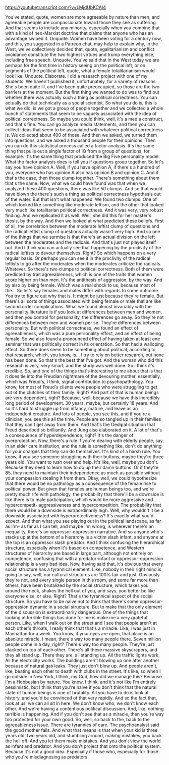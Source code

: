 https://youtubetranscript.com/?v=LMjdUbKCAI4

 You've stated, quote, women are more agreeable by nature than men, and agreeable people are compassionate toward those they see as suffering. And that seems to include any minority, especially when you combine that with a kind of neo-Marxist doctrine that claims that anyone who has an advantage swiped it. Unquote. Women have been voting for a century now, and this, you suggested in a Patreon chat, may help to explain why, in the West, we've collectively decided that, quote, egalitarianism and conflict avoidance constitute the two highest virtues and trump everything else, including free speech. Unquote. You've said that in the West today we are perhaps for the first time in history seeing on the political left, or on segments of the political left, quote, what a female totalitarianism would look like. Unquote. Elaborate. I did a research project with one of my students. We haven't published it, unfortunately, for a variety of reasons. She's been quite ill, and I've been quite preoccupied, so those are the two barriers at the moment. But the first thing we wanted to do was to find out whether there was actually such a thing as political correctness. You can actually do that technically as a social scientist. So what you do is, this is what we did, is we got a group of people together and we collected a whole bunch of statements that seem to be vaguely associated with the idea of political correctness. So maybe you could think, well, it's a media construct, and that's fine. You can go analyze media statements, and then you can collect ideas that seem to be associated with whatever political correctness is. We collected about 400 of those. And then we asked, we turned them into questions, and we asked a thousand people for their opinions. Then you can do this statistical process called a factor analysis. It's the same thing that pulls out a single factor of IQ from a group of questions, for example. It's the same thing that produced the Big Five personality model. What the factor analysis does is tell you if questions group together. So let's say you have opinion A. Well, if you have opinion A, if there's a hundred of you, everyone who has opinion A also has opinion B and opinion C. And if that's the case, then those clump together. There's something about them that's the same. Now, what we could have found was that when we analyzed these 400 questions, there was like 50 clumps. And so that would have blown the there's such a thing as political correctness hypothesis out of the water. But that isn't what happened. We found two clumps. One of which looked like something like moderate leftism, and the other that looked very much like totalitarian political correctness. And it was very, very robust finding. And we replicated it as well. Well, she did this for her master's thesis, by the way. And then we looked at what predicted these beliefs. First of all, the correlation between the moderate leftist clump of questions and the radical leftist clump of questions actually wasn't very high. And so one of the things that we surmise is that there's an actual division on the left between the moderates and the radicals. And that's just not played itself out. And I think you can actually see that happening by the proclivity of the radical leftists to devour themselves. Right? So which happens on a very regular basis. Or perhaps you can see it in the proclivity of the radical leftists to go after the moderates when the moderates criticize the radicals. Whatever. So there's two clumps to political correctness. Both of them were predicted by trait agreeableness, which is one of the traits that women score higher on than men. It's the antithesis of aggression, by the way. And by also by being female. Which was a real shock to us, because most of the... So let's say females and males differ with regards to some outcome. You try to figure out why that is. It might be just because they're female. But there's all sorts of things associated with being female or male that are like second order complications. What we found almost invariably with the personality literature is if you look at differences between men and women, and then you control for personality, the differences go away. So they're not differences between men and women per se. They're differences between personality. But with political correctness, we found an effect of agreeableness, which was a pure personality effect, and an effect of being female. So we also found a pronounced effect of having taken at least one seminar that was politically correct in its orientation. So that had a walloping effect. So there does seem to be something about political, according to that research, which, you know, is... I try to rely on better research, but none has been done. So that's the best that I've got. And the woman who did this research is very, very smart, and the study was well done. So I think it's credible. So, and one of the things that's interesting to me about that is that it does tie into the Freudian nightmare of the devouring mother, essentially, which was Freud's, I think, signal contribution to psychopathology. You know, for most of Freud's clients were people who were struggling to get out of the clutches of their family. Right? And part of that is human beings are very dependent, right? Because, well, because we have this incredibly long period of development. 30 years, maybe, but certainly 18 years. And so it's hard to struggle up from infancy, mature, and leave as an independent creature. And lots of people, you see this, and if you're a clinician, you see this all the time. People are so tangled up in their families that they can't get away from them. And that's the Oedipal situation that Freud described so brilliantly. And Jung also elaborated on it. A lot of that's a consequence of hyperdependence, right? It's the danger of overprotection. Now, there's a rule if you're dealing with elderly people, say, in an elder care institution, and the rule is something like, don't do anything for your charges that they can do themselves. It's kind of a harsh rule. You know, if you see someone struggling with their buttons, maybe they're three years old. You want to rush over and help. It's like, well, maybe you don't. Because they need to learn how to do up their damn buttons. Or if they're 85, they need to maintain their independence as much as possible without your compassion stealing it from them. Okay, well, we could hypothesize that there would be no pathology as a consequence of the female rise to political power. But given that females are human beings too, and we're pretty much rife with pathology, the probability that there'll be a downside is like there is to male participation, which would be more aggressive and hypercompetit- aggressiveness and hypercompetition. The probability that there would be a downside is extraordinarily high. Well, why wouldn't it be a downside associated with hyperprotectiveness? It's exactly what you'd expect. And then what you see playing out in the political landscape, as far as I'm- as far as I can tell, and maybe I'm wrong, is wherever there's an inequality, there's an oppressor-oppression narrative. And so anyone who's stacks up at the bottom of a hierarchy is a victim slash infant, and anyone at the top is an oppressor slash predator. And I think confusing the hierarchical structure, especially when it's based on competence, and Western structures of hierarchy are based in large part, although not entirely on competence, confusing that with a predator-infant or oppressor-oppression relationship is a very bad idea. Now, having said that, it's obvious that every social structure has a tyrannical element. Like, nobody in their right mind is going to say, well, our cultural structures are 100% fair and just. Obviously they're not, and every single person in this room, and some far more than others, have been brutalized by the social structure, which takes you around the neck, shakes the hell out of you, and says, you better be like everyone else, or else. Right? That's the tyrannical aspect of the social structure. So you have to be naive not to think that there's some oppressor-oppression dynamic in a social structure. But to make that the only element of the discussion is extraordinarily dangerous. One of the things that looking at terrible things has done for me is make me a very grateful person. Like, when I walk out on the street and I see that people aren't at each other's throats, I really think that that's a miracle. Like, I was just in Manhattan for a week. You know, if your eyes are open, that place is an absolute miracle. I mean, there's way too many people there. Seven million people come in a day, right? There's way too many people. They're just stacked on top of each other. There's all these massive skyscrapers, and they all stand up. There they are, all standing up. All the traffic lights work. All the electricity works. The buildings aren't blowing up one after another because of natural gas leaks. They just don't blow up. And people aren't, like, beating each other to death with clubs in the street. It's like, so when I go outside in New York, I think, my God, how did we manage this? Because I'm a Hobbesian by nature. You know, I think, and it's not like I'm entirely pessimistic, but I think that you're naive if you don't think that the natural state of human beings is one of brutality. All you have to do is look at history, and you'd be convinced of that very rapidly. And so the fact that, look at us, we can all sit in here. We don't know who, we don't know each other. And we're having a contentious political discussion. And, like, nothing terrible is happening. And if you don't see that as a miracle, then you're way too protected for your own good. So, well, so back to the, back to the agreeableness issue. There are tyrannies of care. The psychoanalyst said the good mother fails. And what that means is that when your kid is three years old, two years old, and stumbling around, making mistakes, you back the hell off. And you let them make mistakes. And you don't view the world as infant and predator. And you don't project that onto the political system. Because it's not a good idea. Especially if those who, especially for those who you're misdiagnosing as predators.